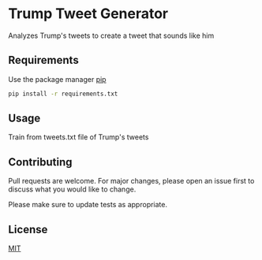# Trump Tweet Generator

Analyzes Trump's tweets to create a tweet that sounds like him

## Requirements

Use the package manager [pip](https://pip.pypa.io/en/stable/)

```bash
pip install -r requirements.txt
```

## Usage
Train from tweets.txt file of Trump's tweets

## Contributing
Pull requests are welcome. For major changes, please open an issue first to discuss what you would like to change.

Please make sure to update tests as appropriate.

## License
[MIT](https://choosealicense.com/licenses/mit/)

